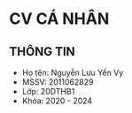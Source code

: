 # CV CÁ NHÂN
## THÔNG TIN
* Họ tên: Nguyễn Lưu Yến Vy
* MSSV: 2011062829
* Lớp: 20DTHB1
* Khóa: 2020 - 2024 